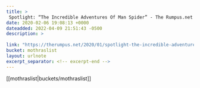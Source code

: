 ```yaml
---
title: > 
 Spotlight: “The Incredible Adventures Of Man Spider” - The Rumpus.net
date: 2020-02-06 19:08:13 +0000
dateadded: 2022-04-09 21:51:43 -0500
description: > 
 
link: "https://therumpus.net/2020/01/spotlight-the-incredible-adventures-of-man-spider/"
bucket: mothraslist
layout: urlnote
excerpt_separator: <!-- excerpt-end -->
--- 
```

 <!-- excerpt-end -->[[mothraslist|buckets/mothraslist]]
